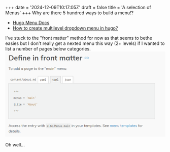 +++
date = '2024-12-09T10:17:05Z'
draft = false
title = 'A selection of Menus'
+++
Why are there 5 hundred ways to build a menu!?


- [Hugo Menu Docs](https://gohugo.io/content-management/menus/)
- [How to create multilevel dropdown menu in hugo?](https://discourse.gohugo.io/t/how-to-create-multilevel-dropdown-menu-in-hugo/18373/8)

I've stuck to the "front matter" method for now as that seems to bethe easies but I don't really get a nexted menu this way (2+ levels) if I wanted to list a number of pages below categories.
![front matter menus](../../public/images/front-matter-menus.png)

Oh well...